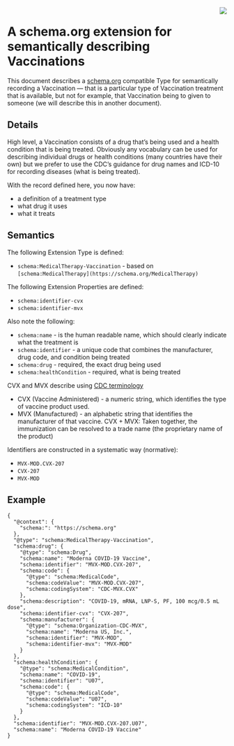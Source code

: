 <img src="https://consensas-aws.s3.amazonaws.com/icons/passports-github.png" align="right" />

# A schema.org extension for semantically describing Vaccinations

This document describes a [schema.org](https://schema.org) compatible Type for semantically recording a Vaccination — that is a particular type of Vaccination treatment that is available, but not for example, that Vaccination being to given to someone (we will describe this in another document).

## Details

High level, a Vaccination consists of a drug that’s being used and a health condition that is being treated. Obviously any vocabulary can be used for describing individual drugs or health conditions (many countries have their own) but we prefer to use the CDC’s guidance for drug names and ICD-10 for recording diseases (what is being treated).

With the record defined here, you now have:
* a definition of a treatment type
* what drug it uses
* what it treats

## Semantics

The following Extension Type is defined:

* `schema:MedicalTherapy-Vaccination` - based on `[schema:MedicalTherapy](https://schema.org/MedicalTherapy)`

The following Extension Properties are defined:

* `schema:identifier-cvx`
* `schema:identifier-mvx`

Also note the following:

* `schema:name` - is the human readable name, which should clearly indicate what the treatment is
* `schema:identifier` - a unique code that combines the manufacturer, drug code, and condition being treated
* `schema:drug` - required, the exact drug being used
* `schema:healthCondition` - required, what is being treated

CVX and MVX describe using [CDC terminology](https://www.cdc.gov/vaccines/programs/iis/downloads/business-rules.pdf)

* CVX (Vaccine Administered) - a numeric string, which identifies the type of vaccine product used.
* MVX (Manufactured) - an alphabetic string that identifies the manufacturer of that vaccine.  CVX + MVX: Taken together, the immunization can be resolved to a trade name (the proprietary name of the product)

Identifiers are constructed in a systematic way (normative):

* `MVX-MOD.CVX-207`
* `CVX-207`
* `MVX-MOD`

## Example

    {
      "@context": {
        "schema:": "https://schema.org"
      },
      "@type": "schema:MedicalTherapy-Vaccination",
      "schema:drug": {
        "@type": "schema:Drug",
        "schema:name": "Moderna COVID-19 Vaccine",
        "schema:identifier": "MVX-MOD.CVX-207",
        "schema:code": {
          "@type": "schema:MedicalCode",
          "schema:codeValue": "MVX-MOD.CVX-207",
          "schema:codingSystem": "CDC-MVX.CVX"
        },
        "schema:description": "COVID-19, mRNA, LNP-S, PF, 100 mcg/0.5 mL dose",
        "schema:identifier-cvx": "CVX-207",
        "schema:manufacturer": {
          "@type": "schema:Organization-CDC-MVX",
          "schema:name": "Moderna US, Inc.",
          "schema:identifier": "MVX-MOD",
          "schema:identifier-mvx": "MVX-MOD"
        }
      },
      "schema:healthCondition": {
        "@type": "schema:MedicalCondition",
        "schema:name": "COVID-19",
        "schema:identifier": "U07",
        "schema:code": {
          "@type": "schema:MedicalCode",
          "schema:codeValue": "U07",
          "schema:codingSystem": "ICD-10"
        }
      },
      "schema:identifier": "MVX-MOD.CVX-207.U07",
      "schema:name": "Moderna COVID-19 Vaccine"
    }

